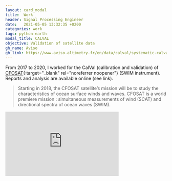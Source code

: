 ```yaml
---
layout: card_modal
title:  Work
header: Signal Processing Engineer
date:   2021-05-05 13:32:35 +0200
categories: work
tags: python earth 
modal_title: CALVAL
objective: Validation of satellite data 
gh_name: Aviso
gh_link: https://www.aviso.altimetry.fr/en/data/calval/systematic-calval/validation-reports/swim-cfosat.html
---
```


From 2017 to 2020, I worked for the CalVal (calibration and validation) of [CFOSAT](https://www.aviso.altimetry.fr/en/data/calval/systematic-calval/validation-reports/swim-cfosat.html?id=1663&L=0){:target="_blank" rel="noreferrer noopener"} (SWIM instrument). Reports and analysis are available online (see link). 
> Starting in 2018, the CFOSAT satellite’s mission will be to study the characteristics of ocean surface winds and waves. CFOSAT is a world premiere mission : simultaneous measurements of wind (SCAT) and directional spectra of ocean waves (SWIM). 

<iframe title="Hurricane Dorian seen by CFOSAT" width="354" height="201" src="https://www.aviso.altimetry.fr/fileadmin/user_upload/cfosat_swim_Dorian_model_study_zone_filtered_swh_bluemarble_100_alpha02_sp_sm3.mp4" frameborder="0" allowfullscreen> </iframe>


